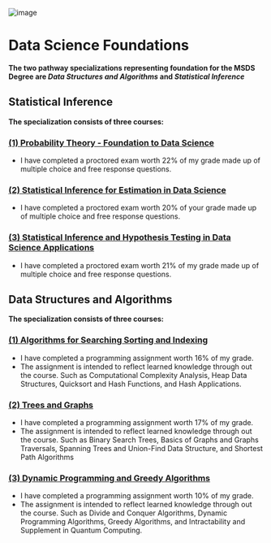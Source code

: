 ![image](https://github.com/laithrasheed/DTSA_5509_Supervised_Learning_Final_Project/assets/124019127/78cd18ac-792b-4671-b532-bfdf9440aba3)

# Data Science Foundations

**The two pathway specializations representing foundation for the MSDS Degree are *Data Structures and Algorithms* and *Statistical Inference***




## Statistical Inference


**The specialization consists of three courses:**

### [(1) Probability Theory - Foundation to Data Science](https://github.com/laithrasheed/Master_of_Science_in_Data_Science/blob/main/Data%20Science%20Foundations/Statistical%20Inference/Probability%20Theory%20-%20Foundation%20to%20Data%20Science)

- I have completed a proctored exam worth 22% of my grade made up of multiple choice and free response questions.


### [(2) Statistical Inference for Estimation in Data Science](https://github.com/laithrasheed/Master_of_Science_in_Data_Science/tree/main/Data%20Science%20Foundations/Statistical%20Inference/Statistical%20Inference%20for%20Estimation%20in%20Data%20Science)

- I have completed a proctored exam worth 20% of your grade made up of multiple choice and free response questions.

### [(3) Statistical Inference and Hypothesis Testing in Data Science Applications](https://github.com/laithrasheed/Master_of_Science_in_Data_Science/tree/main/Data%20Science%20Foundations/Statistical%20Inference/Statistical%20Inference%20and%20Hypothesis%20Testing%20in%20Data%20Science%20Applications)

- I have completed a proctored exam worth 21% of my grade made up of multiple choice and free response questions.



## Data Structures and Algorithms


**The specialization consists of three courses:**

### [(1) Algorithms for Searching Sorting and Indexing](https://github.com/laithrasheed/Master_of_Science_in_Data_Science/tree/main/Data%20Science%20Foundations/Data%20Structures%20and%20Algorithms/1-Algorithms%20for%20Searching%20Sorting%20and%20Indexing)

- I have completed a programming assignment worth 16% of my grade.
- The assignment is intended to reflect learned knowledge through out the course. Such as Computational Complexity Analysis, Heap Data Structures, Quicksort and Hash Functions, and Hash Applications.


### [(2) Trees and Graphs](https://github.com/laithrasheed/Master_of_Science_in_Data_Science/tree/main/Data%20Science%20Foundations/Data%20Structures%20and%20Algorithms/2-Trees%20and%20Graphs)

- I have completed a programming assignment worth 17% of my grade.
-  The assignment is intended to reflect learned knowledge through out the course. Such as Binary Search Trees, Basics of Graphs and Graphs Traversals, Spanning Trees and Union-Find Data Structure, and Shortest Path Algorithms

### [(3) Dynamic Programming and Greedy Algorithms](https://github.com/laithrasheed/Master_of_Science_in_Data_Science/tree/main/Data%20Science%20Foundations/Data%20Structures%20and%20Algorithms/3-Dynamic%20Programming%20and%20Greedy%20Algorithms)

- I have completed a programming assignment worth 10% of my grade.
- The assignment is intended to reflect learned knowledge through out the course. Such as Divide and Conquer Algorithms, Dynamic Programming Algorithms, Greedy Algorithms, and Intractability and Supplement in Quantum Computing.




